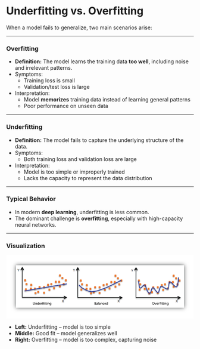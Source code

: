 # Underfitting vs. Overfitting

When a model fails to generalize, two main scenarios arise:

---

### Overfitting
- **Definition:** The model learns the training data **too well**, including noise and irrelevant patterns.
- Symptoms:
  - Training loss is small
  - Validation/test loss is large
- Interpretation:
  - Model **memorizes** training data instead of learning general patterns
  - Poor performance on unseen data

---

### Underfitting
- **Definition:** The model fails to capture the underlying structure of the data.
- Symptoms:
  - Both training loss and validation loss are large
- Interpretation:
  - Model is too simple or improperly trained
  - Lacks the capacity to represent the data distribution

---

### Typical Behavior
- In modern **deep learning**, underfitting is less common.
- The dominant challenge is **overfitting**, especially with high-capacity neural networks.

---

### Visualization

<div style="text-align: center; background-color:white; padding:10px;">
  <img src="../../_static/nn7.png" alt="Underfitting vs Overfitting" width="500"/>
</div>

- **Left:** Underfitting – model is too simple  
- **Middle:** Good fit – model generalizes well  
- **Right:** Overfitting – model is too complex, capturing noise  

